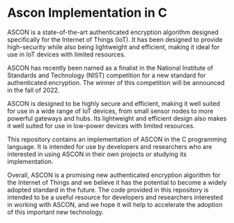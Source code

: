 # Ascon Implementation in C
ASCON is a state-of-the-art authenticated encryption algorithm designed specifically for the Internet of Things (IoT). It has been designed to provide high-security while also being lightweight and efficient, making it ideal for use in IoT devices with limited resources.

ASCON has recently been named as a finalist in the National Institute of Standards and Technology (NIST) competition for a new standard for authenticated encryption. The winner of this competition will be announced in the fall of 2022.

ASCON is designed to be highly secure and efficient, making it well suited for use in a wide range of IoT devices, from small sensor nodes to more powerful gateways and hubs. Its lightweight and efficient design also makes it well suited for use in low-power devices with limited resources.

This repository contains an implementation of ASCON in the C programming language. It is intended for use by developers and researchers who are interested in using ASCON in their own projects or studying its implementation.

Overall, ASCON is a promising new authenticated encryption algorithm for the Internet of Things and we believe it has the potential to become a widely adopted standard in the future. The code provided in this repository is intended to be a useful resource for developers and researchers interested in working with ASCON, and we hope it will help to accelerate the adoption of this important new technology.
